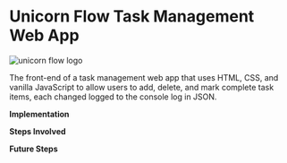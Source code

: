 # Unicorn Flow Task Management Web App

![unicorn flow logo](https://github.com/[kwishart24]/[unicorn-flow-task-manager]/blob/[main]/image.jpg?raw=true)

The front-end of a task management web app that uses HTML, CSS, and vanilla JavaScript to allow users to add, delete, and mark complete task items, each changed logged to the console log in JSON.

**Implementation**

**Steps Involved**

**Future Steps**
